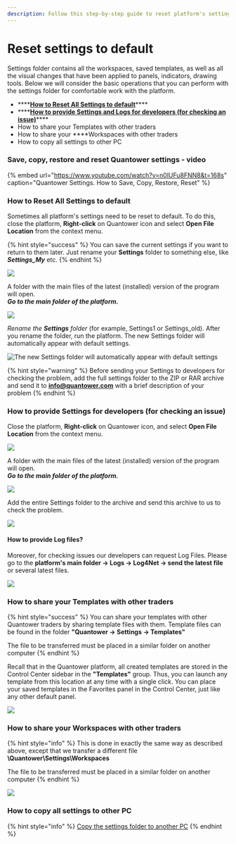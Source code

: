 ```yaml
---
description: Follow this step-by-step guide to reset platform's settings to default
---
```


# Reset settings to default

Settings folder contains all the workspaces, saved templates, as well as all the visual changes that have been applied to panels, indicators, drawing tools. Below we will consider the basic operations that you can perform with the settings folder for comfortable work with the platform.

* \*\*\*\*[**How to Reset All Settings to default**](reset-settings-to-default.md#how-to-reset-all-settings-to-default)\*\*\*\*
* \*\*\*\*[**How to provide Settings and Logs for developers \(for checking an issue\)**](reset-settings-to-default.md#how-to-provide-settings-for-developers-for-checking-an-issue)\*\*\*\*
* How to share your Templates with other traders
* How to share your  ****Workspaces with other traders
* How to copy all settings to other PC



### **Save, copy, restore and reset Quantower settings - video**

{% embed url="https://www.youtube.com/watch?v=n0lUFu8FNN8&t=168s" caption="Quantower Settings. How to Save, Copy, Restore, Reset" %}

### How to Reset All Settings to default

Sometimes all platform's settings need to be reset to default. To do this, close the platform, **Right-click** on Quantower icon and select **Open File Location** from the context menu.

{% hint style="success" %}
You can save the current settings if you want to return to them later. Just rename your **Settings** folder to something else, like _**Settings\_My**_ etc.
{% endhint %}

![](../.gitbook/assets/screenshot_39.png)

A folder with the main files of the latest \(installed\) version of the program will open.   
_**Go to the main folder of the platform.**_

![](../.gitbook/assets/screenshot_40.png)

_Rename the **Settings** folder_ \(for example, Settings1 or Settings\_old\). After you rename the folder, run the platform. The new Settings folder will automatically appear with default settings.

![The new Settings folder will automatically appear with default settings](../.gitbook/assets/settings-folder.gif)

{% hint style="warning" %}
Before sending your Settings to developers for checking the problem, add the full settings folder to the ZIP or RAR archive and send it to **info@quantower.com** with a brief description of your problem
{% endhint %}

### How to provide Settings for developers \(for checking an issue\)

Close the platform, **Right-click** on Quantower icon, and select **Open File Location** from the context menu.

![](../.gitbook/assets/screenshot_39.png)

A folder with the main files of the latest \(installed\) version of the program will open.  
_**Go to the main folder of the platform.**_

![](../.gitbook/assets/screenshot_40.png)

Add the entire Settings folder to the archive and send this archive to us to check the problem.

![](../.gitbook/assets/image%20%28265%29.png)

#### How to provide Log files?

Moreover, for checking issues our developers can request Log Files. Please go to the **platform's main folder -&gt; Logs -&gt; Log4Net -&gt; send the latest file** or several latest files. 

![](../.gitbook/assets/image%20%28267%29.png)

### How to share your Templates with other traders

{% hint style="success" %}
You can share your templates with other Quantower traders by sharing template files with them. Template files can be found in the folder **"Quantower -&gt; Settings -&gt; Templates"**

The file to be transferred must be placed in a similar folder on another computer
{% endhint %}

Recall that in the Quantower platform, all created templates are stored in the Control Center sidebar in the **"Templates"** group. Thus, you can launch any template from this location at any time with a single click. You can place your saved templates in the Favorites panel in the Control Center, just like any other default panel.

![](../.gitbook/assets/image%20%28313%29.png)

### How to share your Workspaces with other traders

{% hint style="info" %}
This is done in exactly the same way as described above, except that we transfer a different file **\Quantower\Settings\Workspaces**

The file to be transferred must be placed in a similar folder on another computer
{% endhint %}

![](../.gitbook/assets/image%20%28311%29.png)

### How to copy all settings to other PC

{% hint style="info" %}
[Copy the settings folder to another PC](reset-settings-to-default.md#how-to-provide-settings-for-developers-for-checking-an-issue)
{% endhint %}







